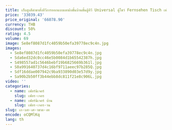 ```yaml
---
title: เก็บสูงสีดําขาตั้งทีวีการออกแบบเตาผิงชั้นบ้านชั้นตู้ทีวี Universal ตู้โชว์ Fernsehen Tisch เฟอร์นิเจอร์บ้าน
price: '33039.43'
price_original: '66078.90'
currency: THB
discount: 50%
rating: 4.5
volume: 69
image: Se8ef8087d1fc4059b50efa39778ec9c4n.jpg
images:
  - Se8ef8087d1fc4059b50efa39778ec9c4n.jpg
  - Sda6ed32dc0cc46e5b0084d1b65542387h.jpg
  - S498557ad1c5646bebf19b6825669b361l.jpg
  - S0a991640737d4c16bf9711aeec97b285Q.jpg
  - Sdf16ddae007942c9ba933890d03e57d9y.jpg
  - Sa90b2b50ff3b44ebb8dc811f21e8c906L.jpg
video: ''
categories:
  - name: เฟอร์นิเจอร์
    slug: เฟอร-เจอร
  - name: เฟอร์นิเจอร์ บ้าน
    slug: เฟอร-เจอร-าน
slug: เก-บส-งส-าขาต-งท
encode: oCQMlKq
lang: th
---
```

  
